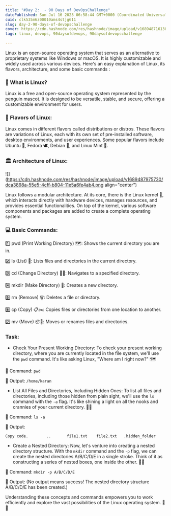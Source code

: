 ```yaml
---
title: "#Day 2:  - 90 Days of DevOpsChallenge"
datePublished: Sun Jul 16 2023 06:58:44 GMT+0000 (Coordinated Universal Time)
cuid: clk535m6z00010ams4stjg611
slug: day-2-90-days-of-devopschallenge
cover: https://cdn.hashnode.com/res/hashnode/image/upload/v1689487161389/a86fb1d6-cd88-46b1-a51e-cf36847e9dde.jpeg
tags: linux, devops, 90daysofdevops, 90daysofdevopschallenge

---
```


Linux is an open-source operating system that serves as an alternative to proprietary systems like Windows or macOS. It is highly customizable and widely used across various devices. Here's an easy explanation of Linux, its flavors, architecture, and some basic commands :

### 🐧 What is Linux?

Linux is a free and open-source operating system represented by the penguin mascot. It is designed to be versatile, stable, and secure, offering a customizable environment for users.

### 🌟 Flavors of Linux:

Linux comes in different flavors called distributions or distros. These flavors are variations of Linux, each with its own set of pre-installed software, desktop environments, and user experiences. Some popular flavors include Ubuntu 🌌, Fedora 🕊️, Debian 🎣, and Linux Mint 🍃.

### 🏛️ Architecture of Linux:

![](https://cdn.hashnode.com/res/hashnode/image/upload/v1689487975730/dca3898a-55e5-4cff-b804-11e5a6fe4ab4.png align="center")

Linux follows a modular architecture. At its core, there is the Linux kernel 🌱, which interacts directly with hardware devices, manages resources, and provides essential functionalities. On top of the kernel, various software components and packages are added to create a complete operating system.

### 💻 Basic Commands:

1️⃣ pwd (Print Working Directory) 🗺️: Shows the current directory you are in.

2️⃣ ls (List) 📜: Lists files and directories in the current directory.

3️⃣ cd (Change Directory) 📂🔀: Navigates to a specified directory.

4️⃣ mkdir (Make Directory) 📁: Creates a new directory.

5️⃣ rm (Remove) 🗑️: Deletes a file or directory.

6️⃣ cp (Copy) 📋✂️: Copies files or directories from one location to another.

7️⃣ mv (Move) 📦🔀: Moves or renames files and directories.

### Task:

* Check Your Present Working Directory: To check your present working directory, where you are currently located in the file system, we'll use the `pwd` command. It's like asking Linux, "Where am I right now?" 🗺️
    

🌟 Command: `pwd`

🌟 Output: `/home/karan`

* List All Files and Directories, Including Hidden Ones: To list all files and directories, including those hidden from plain sight, we'll use the `ls` command with the `-a` flag. It's like shining a light on all the nooks and crannies of your current directory. 📜👀
    

🌟 Command: `ls -a`

🌟 Output:

```plaintext
Copy code.        ..       file1.txt    file2.txt   .hidden_folder
```

* Create a Nested Directory: Now, let's venture into creating a nested directory structure. With the `mkdir` command and the `-p` flag, we can create the nested directories A/B/C/D/E in a single stroke. Think of it as constructing a series of nested boxes, one inside the other. 📁🎁
    

🌟 Command: `mkdir -p A/B/C/D/E`

🌟 Output: (No output means success! The nested directory structure A/B/C/D/E has been created.)

Understanding these concepts and commands empowers you to work efficiently and explore the vast possibilities of the Linux operating system. 🚀🐧